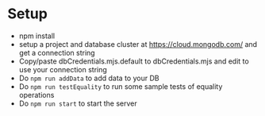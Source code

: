 # Setup

- npm install
- setup a project and database cluster at https://cloud.mongodb.com/ and get a connection string
- Copy/paste dbCredentials.mjs.default to dbCredentials.mjs and edit to use your connection string
- Do `npm run addData` to add data to your DB
- Do `npm run testEquality` to run some sample tests of equality operations
- Do `npm run start` to start the server

